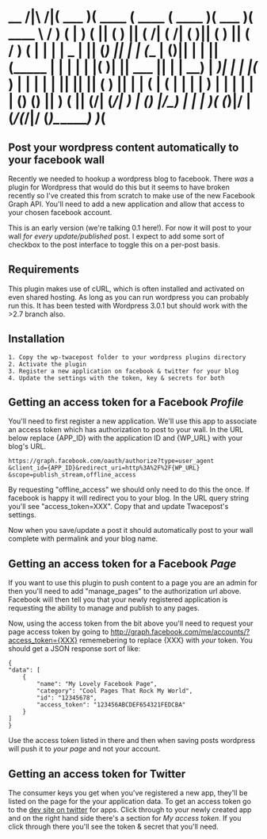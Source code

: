 \__   __/|\     /|(  ___  )(  ____ \(  ____ \(  ____ )(  ___  )(  ____ \\__   __/
   ) (   | )   ( || (   ) || (    \/| (    \/| (    )|| (   ) || (    \/   ) (
   | |   | | _ | || (___) || |      | (__    | (____)|| |   | || (_____    | |
   | |   | |( )| ||  ___  || |      |  __)   |  _____)| |   | |(_____  )   | |
   | |   | || || || (   ) || |      | (      | (      | |   | |      ) |   | |
   | |   | () () || )   ( || (____/\| (____/\| )      | (___) |/\____) |   | |
   )_(   (_______)|/     \|(_______/(_______/|/       (_______)\_______)   )_(
================================================================================

Post your wordpress content automatically to your facebook wall
---------------------------------------------------------------

Recently we needed to hookup a wordpress blog to facebook. There *was* a plugin
for Wordpress that would do this but it seems to have broken recently so I've
created this from scratch to make use of the new Facebook Graph API. You'll
need to add a new application and allow that access to your chosen facebook account.

This is an early version (we're talking 0.1 here!). For now it will post to
your wall *for every update/published* post. I expect to add some sort of
checkbox to the post interface to toggle this on a per-post basis.

Requirements
------------

This plugin makes use of cURL, which is often installed and activated on even
shared hosting. As long as you can run wordpress you can probably run this. It
has been tested with Wordpress 3.0.1 but should work with the >2.7 branch also.

Installation
------------

    1. Copy the wp-twacepost folder to your wordpress plugins directory
    2. Activate the plugin
    3. Register a new application on facebook & twitter for your blog
    4. Update the settings with the token, key & secrets for both

Getting an access token for a Facebook *Profile*
------------------------------------------------

You'll need to first register a new application. We'll use this app to associate
an access token which has authorization to post to your wall. In the URL below
replace {APP_ID} with the application ID and {WP_URL} with your blog's URL.

    https://graph.facebook.com/oauth/authorize?type=user_agent
    &client_id={APP_ID}&redirect_uri=http%3A%2F%2F{WP_URL}
    &scope=publish_stream,offline_access

By requesting "offline_access" we should only need to do this the once. If facebook
is happy it will redirect you to your blog. In the URL query string you'll
see "access_token=XXX". Copy that and update Twacepost's settings.

Now when you save/update a post it should automatically post to your wall complete
with permalink and your blog name.

Getting an access token for a Facebook *Page*
---------------------------------------------

If you want to use this plugin to push content to a page you are an admin for then
you'll need to add "manage_pages" to the authorization url above. Facebook will
then tell you that your newly registered application is requesting the ability
to manage and publish to any pages.

Now, using the access token from the bit above you'll need to request your page
access token by going to http://graph.facebook.com/me/accounts/?access_token={XXX}
rememebering to replace {XXX} with *your* token. You should get a JSON response
sort of like:

    {
    "data": [
        {
            "name": "My Lovely Facebook Page",
            "category": "Cool Pages That Rock My World",
            "id": "12345678",
            "access_token": "123456ABCDEF654321FEDCBA"
        }
    ]
    }

Use the access token listed in there and then when saving posts wordpress will
push it to *your page* and not your account.

Getting an access token for Twitter
------------------------------------

The consumer keys you get when you've registered a new app, they'll be listed on
the page for the your application data. To get an access token go to the [dev site
on twitter](http://dev.twitter.com/apps) for apps. Click through to your newly
created app and on the right hand side there's a section for *My access token*.
If you click through there you'll see the token & secret that you'll need.
